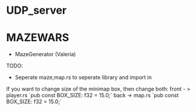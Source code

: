 # UDP_server



# MAZEWARS

* MazeGenerator (Valeria)

TODO: 
* Seperate maze,map.rs to seperate library and import in


If you want to change size of the minimap box, then change both:
front - > player.rs ´pub const BOX_SIZE: f32 = 15.0;´
back -> map.rs ´pub const BOX_SIZE: f32 = 15.0;´
